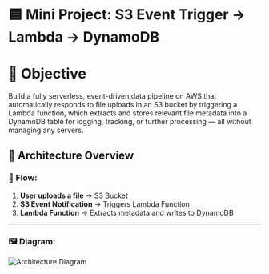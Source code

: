 🟦 Mini Project: S3 Event Trigger → Lambda → DynamoDB 
=
🎯 Objective
=
 
 Build a fully serverless, event-driven data pipeline on AWS that automatically responds to file uploads in an S3 bucket by triggering a Lambda function, which extracts and stores relevant file metadata into a DynamoDB table for logging, tracking, or further processing — all without managing any servers.
## 🧱 Architecture Overview

### 📌 Flow:

1. **User uploads a file** → S3 Bucket  
2. **S3 Event Notification** → Triggers Lambda Function  
3. **Lambda Function** → Extracts metadata and writes to DynamoDB  

---

### 🖼️ Diagram:

![Architecture Diagram](./c6cb2ebb-9527-4b54-8db7-67e18b881ade.png)
